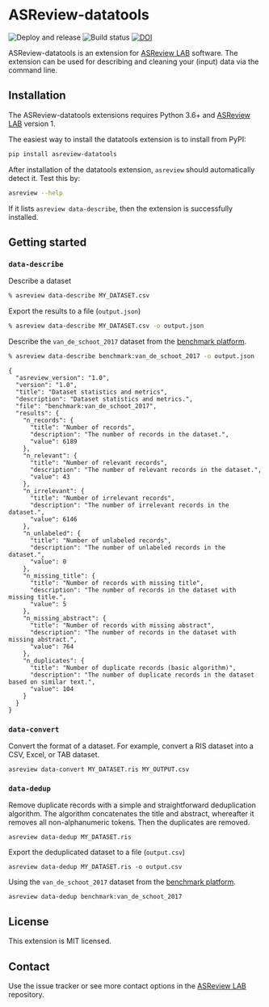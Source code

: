 # ASReview-datatools

![Deploy and release](https://github.com/asreview/asreview-datatools/workflows/Deploy%20and%20release/badge.svg) ![Build status](https://github.com/asreview/asreview-datatools/workflows/test-suite/badge.svg) [![DOI](https://zenodo.org/badge/DOI/10.5281/zenodo.4672242.svg)](https://doi.org/10.5281/zenodo.4672242)


ASReview-datatools is an extension for [ASReview
LAB](https://github.com/asreview/asreview) software. The extension can be used
for describing and cleaning your (input) data via the command line.

## Installation

The ASReview-datatools extensions requires Python 3.6+ and [ASReview
LAB](https://github.com/asreview/asreview) version 1.

The easiest way to install the datatools extension is to install from PyPI:

``` bash
pip install asreview-datatools
```

After installation of the datatools extension, `asreview` should automatically
detect it. Test this by:

```bash
asreview --help
```

If it lists `asreview data-describe`, then the extension is successfully installed.

## Getting started

### `data-describe`

Describe a dataset

```bash
% asreview data-describe MY_DATASET.csv
```

Export the results to a file (`output.json`)

```bash
% asreview data-describe MY_DATASET.csv -o output.json
```

Describe the `van_de_schoot_2017` dataset from the [benchmark
platform](https://github.com/asreview/systematic-review-datasets).

```bash
% asreview data-describe benchmark:van_de_schoot_2017 -o output.json
```

```
{
  "asreview_version": "1.0",
  "version": "1.0",
  "title": "Dataset statistics and metrics",
  "description": "Dataset statistics and metrics.",
  "file": "benchmark:van_de_schoot_2017",
  "results": {
    "n_records": {
      "title": "Number of records",
      "description": "The number of records in the dataset.",
      "value": 6189
    },
    "n_relevant": {
      "title": "Number of relevant records",
      "description": "The number of relevant records in the dataset.",
      "value": 43
    },
    "n_irrelevant": {
      "title": "Number of irrelevant records",
      "description": "The number of irrelevant records in the dataset.",
      "value": 6146
    },
    "n_unlabeled": {
      "title": "Number of unlabeled records",
      "description": "The number of unlabeled records in the dataset.",
      "value": 0
    },
    "n_missing_title": {
      "title": "Number of records with missing title",
      "description": "The number of records in the dataset with missing title.",
      "value": 5
    },
    "n_missing_abstract": {
      "title": "Number of records with missing abstract",
      "description": "The number of records in the dataset with missing abstract.",
      "value": 764
    },
    "n_duplicates": {
      "title": "Number of duplicate records (basic algorithm)",
      "description": "The number of duplicate records in the dataset based on similar text.",
      "value": 104
    }
  }
}

```

### `data-convert`

Convert the format of a dataset. For example, convert a RIS dataset into a
CSV, Excel, or TAB dataset.

```
asreview data-convert MY_DATASET.ris MY_OUTPUT.csv
```

### `data-dedup`

Remove duplicate records with a simple and straightforward deduplication
algorithm. The algorithm concatenates the title and abstract, whereafter it
removes all non-alphanumeric tokens. Then the duplicates are removed.

```
asreview data-dedup MY_DATASET.ris
```

Export the deduplicated dataset to a file (`output.csv`)

```
asreview data-dedup MY_DATASET.ris -o output.csv
```

Using the `van_de_schoot_2017` dataset from the [benchmark
platform](https://github.com/asreview/systematic-review-datasets).

```
asreview data-dedup benchmark:van_de_schoot_2017
```

## License

This extension is MIT licensed.

## Contact

Use the issue tracker or see more contact options in the [ASReview
LAB](https://github.com/asreview/asreview) repository.

